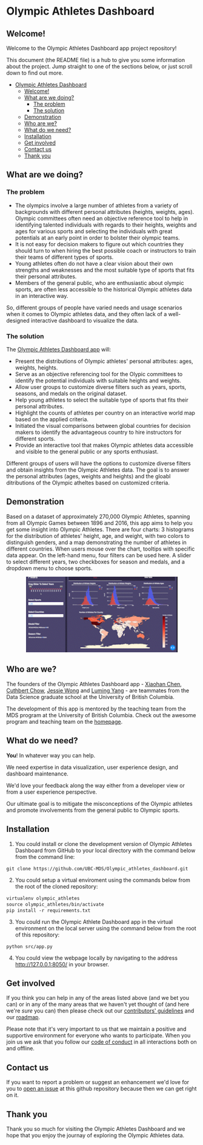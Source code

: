 # Olympic Athletes Dashboard
## Welcome!

Welcome to the Olympic Athletes Dashboard app project repository!

This document (the README file) is a hub to give you some information about the project. Jump straight to one of the sections below, or just scroll down to find out more.

- [Olympic Athletes Dashboard](#olympic-athletes-dashboard)
  - [Welcome!](#welcome)
  - [What are we doing?](#what-are-we-doing)
    - [The problem](#the-problem)
    - [The solution](#the-solution)
  - [Demonstration](#demonstration)
  - [Who are we?](#who-are-we)
  - [What do we need?](#what-do-we-need)
  - [Installation](#installation)
  - [Get involved](#get-involved)
  - [Contact us](#contact-us)
  - [Thank you](#thank-you)

## What are we doing?

### The problem

* The olympics involve a large number of athletes from a variety of backgrounds with different personal attributes (heights, weights, ages). Olympic committees often need an objective reference tool to help in identifying talented individuals with regards to their heights, weights and ages for various sports and selecting the individuals with great potentials at an early point in order to bolster their olympic teams.
* It is not easy for decision makers to figure out which countries they should turn to when hiring the best possible coach or instructors to train their teams of different types of sports. 
* Young athletes often do not have a clear vision about their own strengths and weaknesses and the most suitable type of sports that fits their personal attributes.
* Members of the general public, who are enthusiastic about olympic sports, are often less accessible to the historical Olympic athletes data in an interactive way.


So, different groups of people have varied needs and usage scenarios when it comes to Olympic athletes data, and they often lack of a well-designed interactive dashboard to visualize the data.

### The solution

The [Olympic Athletes Dashboard app](https://olympic-athletes-dash.herokuapp.com/) will:

* Present the distributions of Olympic athletes' personal attributes: ages, weights, heights. 
* Serve as an objective referencing tool for the Olypic committees to identify the potential individuals with suitable heights and weights.
* Allow user groups to customize diverse filters such as years, sports, seasons, and medals on the original dataset.
* Help young athletes to select the suitable type of sports that fits their personal attributes.
* Highlight the counts of athletes per country on an interactive world map based on the applied criteria.
* Initiated the visual comparisons between global countries for decision makers to identify the advantageous country to hire instructors for different sports.
* Provide an interactive tool that makes Olympic athletes data accessible and visible to the general public or any sports enthusiast.

Different groups of users will have the options to customize diverse filters and obtain insights from the Olympic Athletes data. The goal is to answer the personal attributes (ages, weights and heights) and the gloabl ditributions of the Olympic atheltes based on customized criteria. 

## Demonstration

Based on a dataset of approximately 270,000 Olympic Athletes, spanning from all Olympic Games between 1896 and 2016, this app aims to help you get some insight into Olympic Athletes. There are four charts: 3 histograms for the distribution of athletes' height, age, and weight, with two colors to distinguish genders, and a map demonstrating the number of athletes in different countries. When users mouse over the chart, tooltips with specific data appear. On the left-hand menu, four filters can be used here. A slider to select different years, two checkboxes for season and medals, and a dropdown menu to choose sports.

<p align="center">
  <img src="docs/Olympic_athletes_dashboard.gif" width=400/>
</p>

## Who are we?

The founders of the Olympic Athletes Dashboard app - [Xiaohan Chen][link_xiaohan], [Cuthbert Chow][link_cuthbert], [Jessie Wong][link_jessie] and [Luming Yang][link_luming] - are teammates from the Data Science graduate school at the University of British Columbia. 

The development of this app is mentored by the teaching team from the MDS program at the University of British Columbia. Check out the awesome program and teaching team on the [homepage][link_ubc_mds].

## What do we need?

**You**! In whatever way you can help.

We need expertise in data visualization, user experience design, and dashboard maintenance.

We'd love your feedback along the way either from a developer view or from a user experience perspective.

Our ultimate goal is to mitigate the misconceptions of the Olympic athletes and promote involvements from the general public to Olympic sports.

## Installation

1. You could install or clone the development version of Olympic Athletes Dashboard from GitHub to your local directory with the command below from the command line:

```
git clone https://github.com/UBC-MDS/Olympic_athletes_dashboard.git
```

2. You could setup a virtual enviroment using the commands below from the root of the cloned repository:

```
virtualenv olympic_athletes
source olympic_athletes/bin/activate
pip install -r requirements.txt
```

3. You could run the Olympic Athlete Dashboard app in the virtual environment on the local server using the command below from the root of this repository:

```
python src/app.py
```

4. You could view the webpage locally by navigating to the address http://127.0.0.1:8050/ in your browser.

## Get involved

If you think you can help in any of the areas listed above (and we bet you can) or in any of the many areas that we haven't yet thought of (and here we're *sure* you can) then please check out our [contributors' guidelines](CONTRIBUTING.md) and our [roadmap](../../issues/1).

Please note that it's very important to us that we maintain a positive and supportive environment for everyone who wants to participate. When you join us we ask that you follow our [code of conduct](CODE_OF_CONDUCT.md) in all interactions both on and offline.

## Contact us

If you want to report a problem or suggest an enhancement we'd love for you to [open an issue](../../issues) at this github repository because then we can get right on it.



## Thank you

Thank you so much for visiting the Olympic Athletes Dashboard and we hope that you enjoy the journay of exploring the Olympic Athletes data.


[link_xiaohan]: https://github.com/Anthea98
[link_cuthbert]: https://github.com/cuthchow
[link_jessie]: https://github.com/jessie14
[link_luming]: https://github.com/Luming-ubc
[link_ubc_mds]: https://masterdatascience.ubc.ca/

